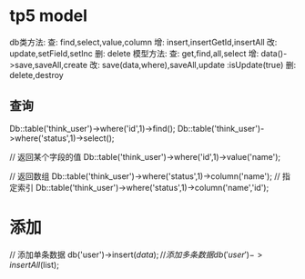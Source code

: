 # tp5 model
db类方法:
查: find,select,value,column
增: insert,insertGetId,insertAll
改: update,setField,setInc
删: delete
模型方法:
查: get,find,all,select
增: data()->save,saveAll,create
改: save(data,where),saveAll,update       :isUpdate(true)
删: delete,destroy



## 查询
Db::table('think_user')->where('id',1)->find();
Db::table('think_user')->where('status',1)->select();

// 返回某个字段的值
Db::table('think_user')->where('id',1)->value('name');

// 返回数组
Db::table('think_user')->where('status',1)->column('name');
// 指定索引
Db::table('think_user')->where('status',1)->column('name','id');

# 添加
// 添加单条数据
db('user')->insert($data);
// 添加多条数据
db('user')->insertAll($list);